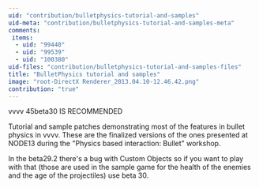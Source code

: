 ```yaml
---
uid: "contribution/bulletphysics-tutorial-and-samples"
uid-meta: "contribution/bulletphysics-tutorial-and-samples-meta"
comments: 
 items: 
  - uid: "99440"
  - uid: "99539"
  - uid: "100380"
uid-files: "contribution/bulletphysics-tutorial-and-samples-files"
title: "BulletPhysics tutorial and samples"
image: "root-DirectX Renderer_2013.04.10-12.46.42.png"
contribution: "true"
---
```


vvvv 45beta30 IS RECOMMENDED

Tutorial and sample patches demonstrating most of the features in bullet physics in vvvv. These are the finalized versions of the ones presented at NODE13 during the "Physics based interaction: Bullet" workshop.

In the beta29.2 there's a bug with Custom Objects so if you want to play with that (those are used in the sample game for the health of the enemies and the age of the projectiles) use beta 30.